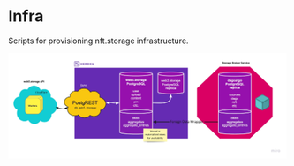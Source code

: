 # Infra

Scripts for provisioning nft.storage infrastructure.

![High level DB Architecture](./web3.storage-db-arch.jpg)

